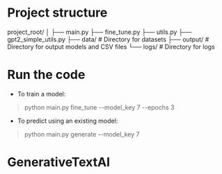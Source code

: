 # Project structure

project_root/
│
├── main.py
├── fine_tune.py
├── utils.py
├── gpt2_simple_utils.py
├── data/ # Directory for datasets
├── output/ # Directory for output models and CSV files
└── logs/ # Directory for logs

# Run the code

- To train a model:

> python main.py fine_tune --model_key 7 --epochs 3

- To predict using an existing model:

> python main.py generate --model_key 7

# GenerativeTextAI
